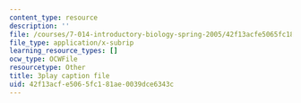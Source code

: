 ```yaml
---
content_type: resource
description: ''
file: /courses/7-014-introductory-biology-spring-2005/42f13acfe5065fc181ae0039dce6343c_R3DI6W9iKtU.vtt
file_type: application/x-subrip
learning_resource_types: []
ocw_type: OCWFile
resourcetype: Other
title: 3play caption file
uid: 42f13acf-e506-5fc1-81ae-0039dce6343c
---
```

